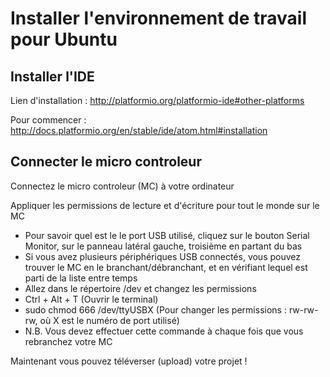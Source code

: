Installer l'environnement de travail pour Ubuntu
========================

Installer l'IDE
--------------

Lien d'installation : http://platformio.org/platformio-ide#other-platforms

Pour commencer : http://docs.platformio.org/en/stable/ide/atom.html#installation

Connecter le micro controleur
------------------------

Connectez le micro controleur (MC) à votre ordinateur

Appliquer les permissions de lecture et d'écriture pour tout le monde sur le MC
- Pour savoir quel est le le port USB utilisé, cliquez sur le bouton Serial Monitor,
sur le panneau latéral gauche, troisième en partant du bas
- Si vous avez plusieurs périphériques USB connectés, vous pouvez trouver le MC
en le branchant/débranchant, et en vérifiant lequel est parti de la liste entre
temps
- Allez dans le répertoire /dev et changez les permissions
 - Ctrl + Alt + T (Ouvrir le terminal)
 - sudo chmod 666 /dev/ttyUSBX (Pour changer les permissions : rw-rw-rw,
où X est le numéro de port utilisé)
 - N.B. Vous devez effectuer cette commande à chaque fois que vous rebranchez
votre MC

Maintenant vous pouvez téléverser (upload) votre projet !
